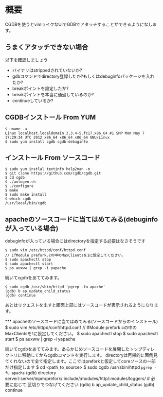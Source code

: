 # 概要
CGDBを使うとvimライクなUIでGDBでアタッチすることができるようになします。

## うまくアタッチできない場合
以下を確認しましょう
- バイナリはstrippedされていないか?
- gdbコマンドでdirectory登録したか?もしくはdebuginfoパッケージを入れたか?
- breakポイントを設定したか?
- breakポイントを本当に通過しているのか?
- continueしているか?

## CGDBインストール From YUM
```
$ uname -a
Linux localhost.localdomain 3.3.4-5.fc17.x86_64 #1 SMP Mon May 7 17:29:34 UTC 2012 x86_64 x86_64 x86_64 GNU/Linux
$ sudo yum install cgdb cgdb-debuginfo
```

## インストール From ソースコード
```
$ sudo yum instlal textinfo help2man -n
$ git clone https://github.com/cgdb/cgdb.git
$ cd cgdb
$ ./autogen.sh
$ ./configure
$ make
$ sudo make install
$ which cgdb
/usr/local/bin/cgdb
```


##  apacheのソースコードに当てはめてみる(debuginfoが入っている場合)
debuginfoが入っている場合にはdirectoryを指定する必要はなさそうです
```
$ sudo vim /etc/httpd/conf/httpd.conf
// IfModule prefork.cの中のMaxClientsを1に設定してください。
$ sudo apachectl stop
$ sudo apachectl start
$ ps auxww | grep -i yapache
```

続いてcgdbをあててみます。
```
$ sudo cgdb /usr/sbin/httpd `pgrep -fu apache`
(gdb) b	ap_update_child_status
(gdb) continue
```

あとはリクエストを出すと画面上部にはソースコードが表示されるようになります。

*** apacheのソースコードに当てはめてみる(ソースコードからのインストール)
$ sudo vim /etc/httpd/conf/httpd.conf
// IfModule prefork.cの中のMaxClientsを1に設定してください。
$ sudo apachectl stop
$ sudo apachectl start
$ ps auxww | grep -i yapache

続いてcgdbをあててみます。あらかじめソースコードを展開したトップディレクトリに移動してからcgdbコマンドを実行します。
directoryは再帰的に面倒見てくれないので全て指定します。ここではpreforkと仮定してcoreソースの一部だけ指定します
$ cd <path_to_source>
$ sudo cgdb /usr/sbin/httpd `pgrep -fu apache`
(gdb) directory server/:server/mpm/prefork/:include/:modules/http/:modules/loggers/     # 必要に応じて:区切りでつなげてください
(gdb) b	ap_update_child_status
(gdb) continue
